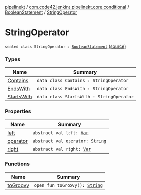 [pipelinekt](../../../index.md) / [com.code42.jenkins.pipelinekt.core.conditional](../../index.md) / [BooleanStatement](../index.md) / [StringOperator](./index.md)

# StringOperator

`sealed class StringOperator : `[`BooleanStatement`](../index.md) [(source)](https://github.com/code42/pipelinekt/tree/master/core/src/main/kotlin/com/code42/jenkins/pipelinekt/core/conditional/BooleanStatement.kt#L46)

### Types

| Name | Summary |
|---|---|
| [Contains](-contains/index.md) | `data class Contains : StringOperator` |
| [EndsWith](-ends-with/index.md) | `data class EndsWith : StringOperator` |
| [StartsWith](-starts-with/index.md) | `data class StartsWith : StringOperator` |

### Properties

| Name | Summary |
|---|---|
| [left](left.md) | `abstract val left: `[`Var`](../../../com.code42.jenkins.pipelinekt.core.vars/-var/index.md) |
| [operator](operator.md) | `abstract val operator: `[`String`](https://kotlinlang.org/api/latest/jvm/stdlib/kotlin/-string/index.html) |
| [right](right.md) | `abstract val right: `[`Var`](../../../com.code42.jenkins.pipelinekt.core.vars/-var/index.md) |

### Functions

| Name | Summary |
|---|---|
| [toGroovy](to-groovy.md) | `open fun toGroovy(): `[`String`](https://kotlinlang.org/api/latest/jvm/stdlib/kotlin/-string/index.html) |
